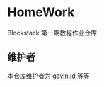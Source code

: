 # HomeWork

Blockstack 第一期教程作业仓库

## 维护者

本仓库维护者为 [gavin.id](https://explorer.blockstack.org/name/gavin.id) 等等
